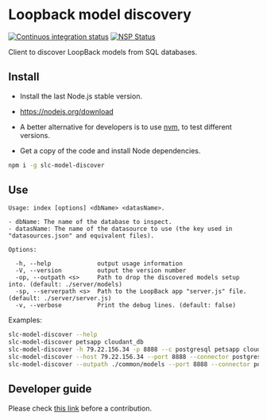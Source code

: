 # Loopback model discovery

[![Continuos integration status](https://travis-ci.org/IBMResearch/slc-model-discover.svg)](https://travis-ci.org/IBMResearch/slc-model-discover)
[![NSP Status](https://nodesecurity.io/orgs/ibmresearch/projects/e12d6c60-9c19-42e2-913b-0f670cf692bb/badge)](https://nodesecurity.io/orgs/ibmresearch/projects/e12d6c60-9c19-42e2-913b-0f670cf692bb)

Client to discover LoopBack models from SQL databases.


## Install

- Install the last Node.js stable version.
 - https://nodejs.org/download
 - A better alternative for developers is to use [nvm](https://github.com/creationix/nvm), to test different versions.

- Get a copy of the code and install Node dependencies.
```sh
npm i -g slc-model-discover
```


## Use
```
Usage: index [options] <dbName> <datasName>.

- dbName: The name of the database to inspect.
- datasName: The name of the datasource to use (the key used in "datasources.json" and equivalent files).

Options:

  -h, --help             output usage information
  -V, --version          output the version number
  -op, --outpath <s>     Path to drop the discovered models setup into. (default: ./server/models)
  -sp, --serverpath <s>  Path to the LoopBack app "server.js" file. (default: ./server/server.js)
  -v, --verbose          Print the debug lines. (default: false)
```

Examples:
```sh
slc-model-discover --help
slc-model-discover petsapp cloudant_db
slc-model-discover -h 79.22.156.34 -p 8888 --c postgresql petsapp cloudant_db
slc-model-discover --host 79.22.156.34 --port 8888 --connector postgresql petsapp cloudant_db
slc-model-discover --outpath ./common/models --port 8888 --connector postgresql petsapp cloudant_db
```


## Developer guide

Please check [this link](https://github.com/IBMResearch/backend-development-guide) before a contribution.
